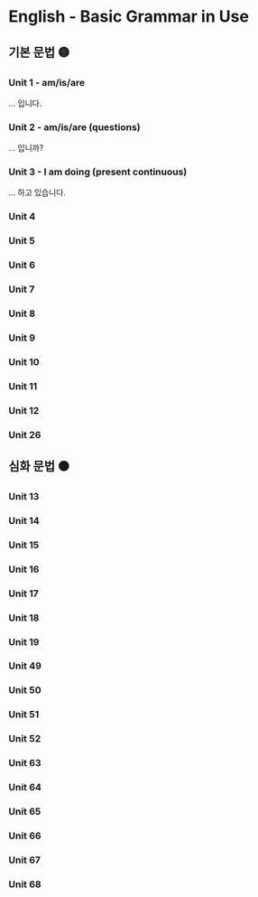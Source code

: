 # English - Basic Grammar in Use


## 기본 문법 🟡



### Unit 1 - am/is/are

... 입니다.

### Unit 2 - am/is/are (questions)

... 입니까?

### Unit 3 - I am doing (present continuous)

... 하고 있습니다.

### Unit 4

### Unit 5

### Unit 6

### Unit 7

### Unit 8

### Unit 9

### Unit 10

### Unit 11

### Unit 12

### Unit 26

## 심화 문법 🟠


### Unit 13

### Unit 14

### Unit 15

### Unit 16

### Unit 17

### Unit 18

### Unit 19

### Unit 49

### Unit 50

### Unit 51

### Unit 52

### Unit 63

### Unit 64

### Unit 65

### Unit 66

### Unit 67

### Unit 68

